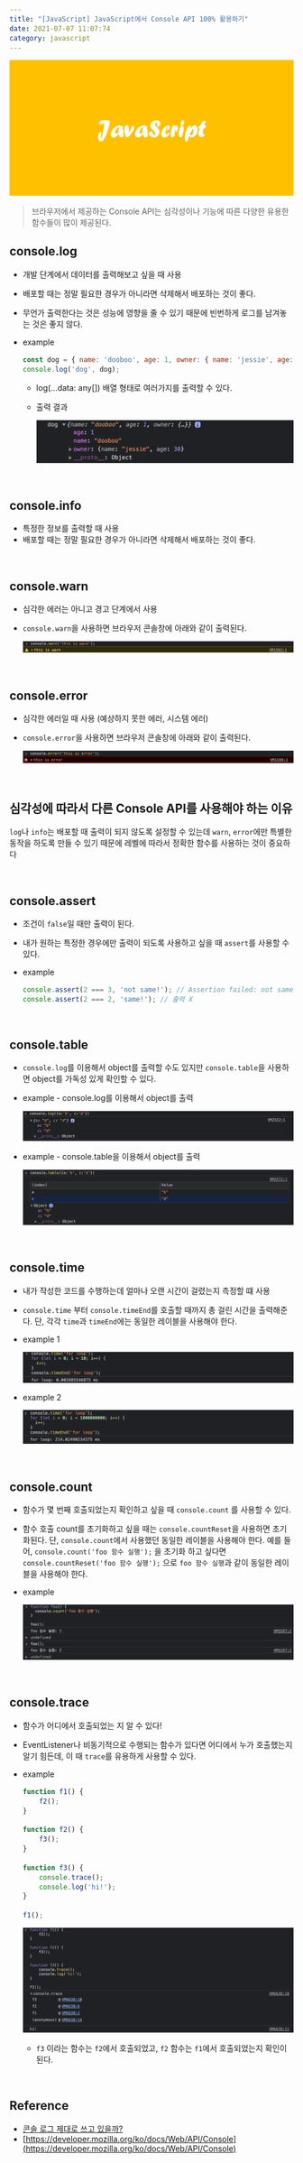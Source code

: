```yaml
---
title: "[JavaScript] JavaScript에서 Console API 100% 활용하기"
date: 2021-07-07 11:07:74
category: javascript
---
```


![](images/javascript.png)

> 브라우저에서 제공하는 Console API는 심각성이나 기능에 따른 다양한 유용한 함수들이 많이 제공된다.

## console.log

- 개발 단계에서 데이터를 출력해보고 싶을 때 사용
- 배포할 때는 정말 필요한 경우가 아니라면 삭제해서 배포하는 것이 좋다.
- 무언가 출력한다는 것은 성능에 영향을 줄 수 있기 때문에 빈번하게 로그를 남겨놓는 것은 좋지 않다.
- example

    ```jsx
    const dog = { name: 'dooboo', age: 1, owner: { name: 'jessie', age: 30 } };
    console.log('dog', dog);
    ```

    - log(...data: any[]) 배열 형태로 여러가지를 출력할 수 있다.
    - 출력 결과

        ![](images/log.png)
        
<br />

## console.info

- 특정한 정보를 출력할 때 사용
- 배포할 때는 정말 필요한 경우가 아니라면 삭제해서 배포하는 것이 좋다.
        
<br />

## console.warn

- 심각한 에러는 아니고 경고 단계에서 사용
- `console.warn`을 사용하면 브라우저 콘솔창에 아래와 같이 출력된다.

    ![](images/warn.png)
                
<br />

## console.error

- 심각한 에러일 때 사용 (예상하지 못한 에러, 시스템 에러)
- `console.error`을 사용하면 브라우저 콘솔창에 아래와 같이 출력된다.

    ![](images/error.png)
                
<br />

## 심각성에 따라서 다른 Console API를 사용해야 하는 이유

`log`나 `info`는 배포할 때 출력이 되지 않도록 설정할 수 있는데 `warn`, `error`에만 특별한 동작을 하도록 만들 수 있기 때문에 레벨에 따라서 정확한 함수를 사용하는 것이 중요하다
                
<br />

## console.assert

- 조건이 `false`일 때만 출력이 된다.
- 내가 원하는 특정한 경우에만 출력이 되도록 사용하고 싶을 때 `assert`를 사용할 수 있다.
- example

    ```jsx
    console.assert(2 === 3, 'not same!'); // Assertion failed: not same!
    console.assert(2 === 2, 'same!'); // 출력 X
    ```
                
<br />

## console.table

- `console.log`를 이용해서 object를 출력할 수도 있지만 `console.table`을 사용하면 object를 가독성 있게 확인할 수 있다.
- example - console.log를 이용해서 object를 출력

    ![](images/table1.png)
        
- example - console.table을 이용해서 object를 출력

    ![](images/table2.png)
                
<br />

## console.time

- 내가 작성한 코드를 수행하는데 얼마나 오랜 시간이 걸렸는지 측정할 떄 사용
- `console.time` 부터 `console.timeEnd`를 호출할 때까지 총 걸린 시간을 출력해준다. 단, 각각 `time`과 `timeEnd`에는 동일한 레이블을 사용해야 한다.
- example 1

    ![](images/time1.png)
        
- example 2

    ![](images/time2.png)
                
<br />

## console.count

- 함수가 몇 번째 호출되었는지 확인하고 싶을 때 `console.count` 를 사용할 수 있다.
- 함수 호출 count를 초기화하고 싶을 때는 `console.countReset`을 사용하면 초기화된다. 단, `console.count`에서 사용했던 동일한 레이블을 사용해야 한다. 예를 들어, `console.count('foo 함수 실행');` 을 초기화 하고 싶다면 `console.countReset('foo 함수 실행');` 으로 `foo 함수 실행`과 같이 동일한 레이블을 사용해야 한다.
- example

    ![](images/count.png)
                
<br />

## console.trace

- 함수가 어디에서 호출되었는 지 알 수 있다!
- EventListener나 비동기적으로 수행되는 함수가 있다면 어디에서 누가 호출했는지 알기 힘든데, 이 때 `trace`를 유용하게 사용할 수 있다.
- example

    ```jsx
    function f1() {
    	f2();
    }

    function f2() {
    	f3();
    }

    function f3() {
    	console.trace();
    	console.log('hi!');
    }

    f1();
    ```

    ![](images/trace.png)
        
    - `f3` 이라는 함수는 `f2`에서 호출되었고, `f2` 함수는 `f1`에서 호출되었는지 확인이 된다.
                
<br />

## Reference
- [콘솔 로그 제대로 쓰고 있을까?](https://www.youtube.com/watch?v=KxsVV5jbJe4)
- [https://developer.mozilla.org/ko/docs/Web/API/Console](https://developer.mozilla.org/ko/docs/Web/API/Console)